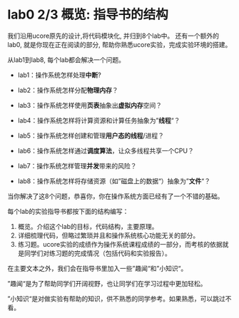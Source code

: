 # lab0  2/3 概览: 指导书的结构

我们沿用ucore原先的设计,将代码模块化, 并归到8个lab中。 还有一个额外的lab0, 就是你现在正在阅读的部分, 帮助你熟悉ucore实验，完成实验环境的搭建。

从lab1到lab8, 每个lab都会解决一个问题。

- lab1：操作系统怎样处理**中断**?

- lab2：操作系统怎样分配**物理内存**？
- lab3：操作系统怎样使用**页表**抽象出**虚拟内存**空间？
- lab4：操作系统怎样将计算资源和计算任务抽象为”**线程**“？
- lab5：操作系统怎样创建和管理**用户态的线程**/进程？
- lab6：操作系统怎样通过**调度算法**，让众多线程共享一个CPU？
- lab7：操作系统怎样管理**并发**带来的风险？
- lab8：操作系统怎样将存储资源（如”磁盘上的数据“）抽象为”**文件**“？

当你解决了这8个问题，恭喜你，你在操作系统方面已经有了一个不错的基础。

每个lab的实验指导书都按下面的结构编写：

1. 概览。介绍这个lab的目标，代码结构，主要原理。
2. 详细梳理代码，但略过繁琐并且和操作系统核心功能无关的部分。
3. 练习题。ucore实验的成绩作为操作系统课程成绩的一部分，而考核的依据就是同学们对练习题的完成情况（包括代码和实验报告）。

在主要文本之外，我们会在指导书里加入一些”趣闻“和”小知识“。

”趣闻“是为了帮助同学们开阔视野，也让同学们在学习过程中更加轻松。

”小知识“是对做实验有帮助的知识，供不熟悉的同学参考。如果熟悉，可以跳过不看。